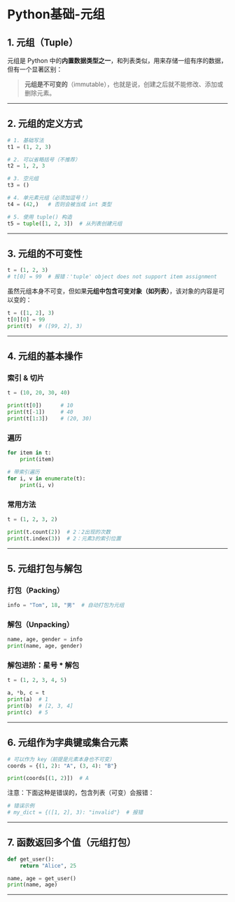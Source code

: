 # Python基础-元组

## 1. 元组（Tuple）

元组是 Python 中的**内置数据类型之一**，和列表类似，用来存储一组有序的数据，但有一个显著区别：

> **元组是不可变的**（immutable），也就是说，创建之后就不能修改、添加或删除元素。

---

## 2. 元组的定义方式

```python
# 1. 基础写法
t1 = (1, 2, 3)

# 2. 可以省略括号（不推荐）
t2 = 1, 2, 3

# 3. 空元组
t3 = ()

# 4. 单元素元组（必须加逗号！）
t4 = (42,)   # 否则会被当成 int 类型

# 5. 使用 tuple() 构造
t5 = tuple([1, 2, 3])  # 从列表创建元组
```

---

## 3. 元组的不可变性

```python
t = (1, 2, 3)
# t[0] = 99  # 报错：'tuple' object does not support item assignment
```

虽然元组本身不可变，但如果**元组中包含可变对象（如列表）**，该对象的内容是可以变的：

```python
t = ([1, 2], 3)
t[0][0] = 99
print(t)  # ([99, 2], 3)
```

---


## 4. 元组的基本操作

### 索引 & 切片

```python
t = (10, 20, 30, 40)

print(t[0])      # 10
print(t[-1])     # 40
print(t[1:3])    # (20, 30)
```

### 遍历

```python
for item in t:
    print(item)

# 带索引遍历
for i, v in enumerate(t):
    print(i, v)
```

### 常用方法

```python
t = (1, 2, 3, 2)

print(t.count(2))  # 2：2出现的次数
print(t.index(3))  # 2：元素3的索引位置
```

---

## 5. 元组打包与解包

### 打包（Packing）

```python
info = "Tom", 18, "男"  # 自动打包为元组
```

### 解包（Unpacking）

```python
name, age, gender = info
print(name, age, gender)
```

### 解包进阶：星号 * 解包

```python
t = (1, 2, 3, 4, 5)

a, *b, c = t
print(a)  # 1
print(b)  # [2, 3, 4]
print(c)  # 5
```

---


## 6. 元组作为字典键或集合元素

```python
# 可以作为 key（前提是元素本身也不可变）
coords = {(1, 2): "A", (3, 4): "B"}

print(coords[(1, 2)])  # A
```

注意：下面这种是错误的，包含列表（可变）会报错：

```python
# 错误示例
# my_dict = {([1, 2], 3): "invalid"}  # 报错
```

---

## 7. 函数返回多个值（元组打包）

```python
def get_user():
    return "Alice", 25

name, age = get_user()
print(name, age)
```

---


